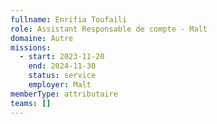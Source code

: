 ```yaml
---
fullname: Enrifia Toufaili
role: Assistant Responsable de compte - Malt
domaine: Autre
missions:
  - start: 2023-11-20
    end: 2024-11-30
    status: service
    employer: Malt
memberType: attributaire
teams: []
---
```

